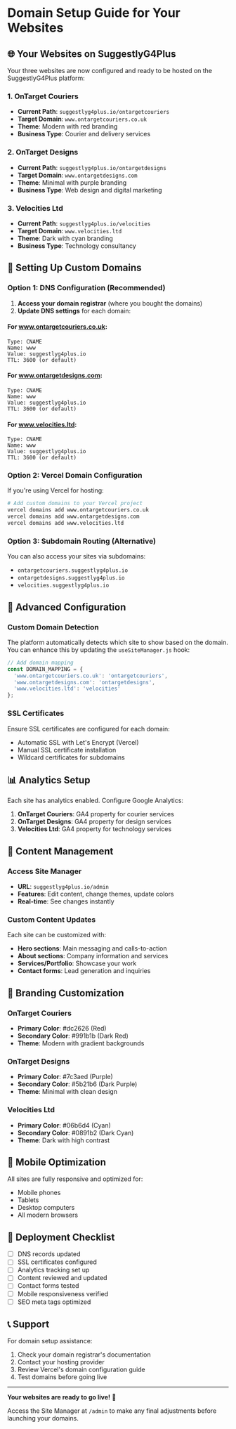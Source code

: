 # Domain Setup Guide for Your Websites

## 🌐 Your Websites on SuggestlyG4Plus

Your three websites are now configured and ready to be hosted on the SuggestlyG4Plus platform:

### 1. OnTarget Couriers
- **Current Path**: `suggestlyg4plus.io/ontargetcouriers`
- **Target Domain**: `www.ontargetcouriers.co.uk`
- **Theme**: Modern with red branding
- **Business Type**: Courier and delivery services

### 2. OnTarget Designs
- **Current Path**: `suggestlyg4plus.io/ontargetdesigns`
- **Target Domain**: `www.ontargetdesigns.com`
- **Theme**: Minimal with purple branding
- **Business Type**: Web design and digital marketing

### 3. Velocities Ltd
- **Current Path**: `suggestlyg4plus.io/velocities`
- **Target Domain**: `www.velocities.ltd`
- **Theme**: Dark with cyan branding
- **Business Type**: Technology consultancy

## 🚀 Setting Up Custom Domains

### Option 1: DNS Configuration (Recommended)

1. **Access your domain registrar** (where you bought the domains)
2. **Update DNS settings** for each domain:

#### For www.ontargetcouriers.co.uk:
```
Type: CNAME
Name: www
Value: suggestlyg4plus.io
TTL: 3600 (or default)
```

#### For www.ontargetdesigns.com:
```
Type: CNAME
Name: www
Value: suggestlyg4plus.io
TTL: 3600 (or default)
```

#### For www.velocities.ltd:
```
Type: CNAME
Name: www
Value: suggestlyg4plus.io
TTL: 3600 (or default)
```

### Option 2: Vercel Domain Configuration

If you're using Vercel for hosting:

```bash
# Add custom domains to your Vercel project
vercel domains add www.ontargetcouriers.co.uk
vercel domains add www.ontargetdesigns.com
vercel domains add www.velocities.ltd
```

### Option 3: Subdomain Routing (Alternative)

You can also access your sites via subdomains:

- `ontargetcouriers.suggestlyg4plus.io`
- `ontargetdesigns.suggestlyg4plus.io`
- `velocities.suggestlyg4plus.io`

## 🔧 Advanced Configuration

### Custom Domain Detection

The platform automatically detects which site to show based on the domain. You can enhance this by updating the `useSiteManager.js` hook:

```javascript
// Add domain mapping
const DOMAIN_MAPPING = {
  'www.ontargetcouriers.co.uk': 'ontargetcouriers',
  'www.ontargetdesigns.com': 'ontargetdesigns',
  'www.velocities.ltd': 'velocities'
};
```

### SSL Certificates

Ensure SSL certificates are configured for each domain:
- Automatic SSL with Let's Encrypt (Vercel)
- Manual SSL certificate installation
- Wildcard certificates for subdomains

## 📊 Analytics Setup

Each site has analytics enabled. Configure Google Analytics:

1. **OnTarget Couriers**: GA4 property for courier services
2. **OnTarget Designs**: GA4 property for design services
3. **Velocities Ltd**: GA4 property for technology services

## 🔄 Content Management

### Access Site Manager
- **URL**: `suggestlyg4plus.io/admin`
- **Features**: Edit content, change themes, update colors
- **Real-time**: See changes instantly

### Custom Content Updates

Each site can be customized with:
- **Hero sections**: Main messaging and calls-to-action
- **About sections**: Company information and services
- **Services/Portfolio**: Showcase your work
- **Contact forms**: Lead generation and inquiries

## 🎨 Branding Customization

### OnTarget Couriers
- **Primary Color**: #dc2626 (Red)
- **Secondary Color**: #991b1b (Dark Red)
- **Theme**: Modern with gradient backgrounds

### OnTarget Designs
- **Primary Color**: #7c3aed (Purple)
- **Secondary Color**: #5b21b6 (Dark Purple)
- **Theme**: Minimal with clean design

### Velocities Ltd
- **Primary Color**: #06b6d4 (Cyan)
- **Secondary Color**: #0891b2 (Dark Cyan)
- **Theme**: Dark with high contrast

## 📱 Mobile Optimization

All sites are fully responsive and optimized for:
- Mobile phones
- Tablets
- Desktop computers
- All modern browsers

## 🚀 Deployment Checklist

- [ ] DNS records updated
- [ ] SSL certificates configured
- [ ] Analytics tracking set up
- [ ] Content reviewed and updated
- [ ] Contact forms tested
- [ ] Mobile responsiveness verified
- [ ] SEO meta tags optimized

## 📞 Support

For domain setup assistance:
1. Check your domain registrar's documentation
2. Contact your hosting provider
3. Review Vercel's domain configuration guide
4. Test domains before going live

---

**Your websites are ready to go live!** 🎉

Access the Site Manager at `/admin` to make any final adjustments before launching your domains.
